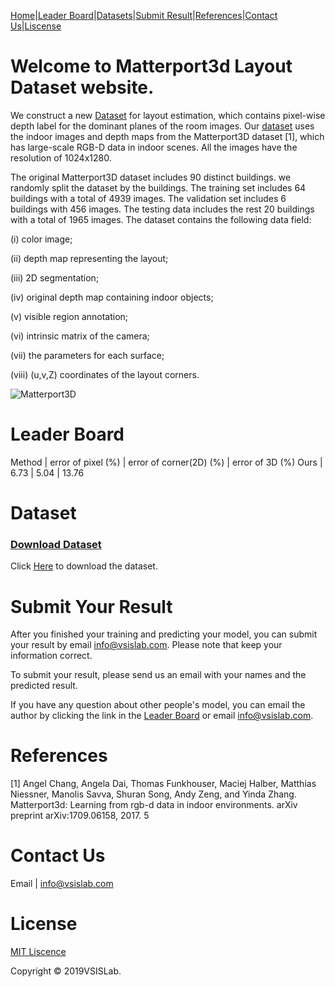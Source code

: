 

[Home](https://yiqunchen1999.github.io/Matterport3D_Layout/)|[Leader Board](#leader-board)|[Datasets](#dataset)|[Submit Result](#submit-your-result)|[References](#references)|[Contact Us](#contact-us)|[Liscense](#license)


# Welcome to Matterport3d Layout Dataset website.

We construct a new [Dataset](#dataset) for layout estimation, which contains pixel-wise depth label for the dominant planes of the room images. Our [dataset](#dataset) uses the indoor images and depth maps from the Matterport3D dataset [1], which has large-scale RGB-D data in indoor scenes. All the images have the resolution of 1024x1280.

The original Matterport3D dataset includes 90 distinct buildings. we randomly split the dataset by the buildings. The training set includes 64 buildings with a total of 4939 images. The validation set includes 6 buildings with 456 images. The testing data includes the rest 20 buildings with a total of 1965 images. The dataset contains the following data field: 

(i) color image; 

(ii) depth map representing the layout; 

(iii) 2D segmentation; 

(iv) original depth map containing indoor objects; 

(v) visible region annotation; 

(vi) intrinsic matrix of the camera; 

(vii) the parameters for each surface; 

(viii) (u,v,Z) coordinates of the layout corners. 

![Matterport3D](https://raw.githubusercontent.com/YiqunChen1999/Matterport3D_Layout/master/image.jpg)

# Leader Board

Method | error of pixel (%) | error of corner(2D) (%) | error of 3D (%)
Ours | 6.73 | 5.04 | 13.76



# Dataset

### [Download Dataset](https://yiqunchen1999.github.io/Dataset_1/)

Click [Here](https://yiqunchen1999.github.io/Dataset_1/) to download the dataset.

# Submit Your Result

After you finished your training and predicting your model, you can submit your result by email <info@vsislab.com>. Please note that keep your information correct.

To submit your result, please send us an email with your names and the predicted result.

If you have any question about other people's model, you can email the author by clicking the link in the [Leader Board](#leader-board) or email <info@vsislab.com>.


# References

[1] Angel Chang, Angela Dai, Thomas Funkhouser, Maciej Halber, Matthias Niessner, Manolis Savva, Shuran Song, Andy Zeng, and Yinda Zhang. Matterport3d: Learning from rgb-d data in indoor environments. arXiv preprint arXiv:1709.06158, 2017. 5

# Contact Us

Email | <info@vsislab.com>


# License

[MIT Liscence](https://raw.githubusercontent.com/YiqunChen1999/Matterport3D_Layout/master/LICENSE.txt)

Copyright © 2019VSISLab. 
